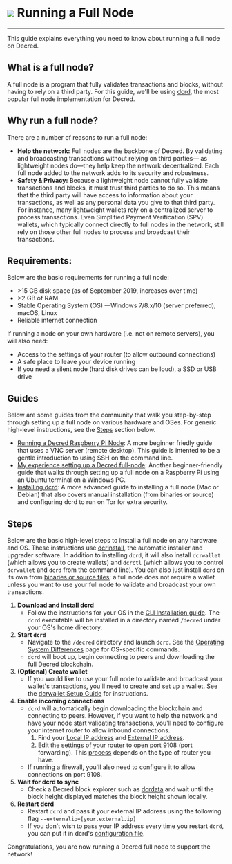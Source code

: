 # <img class="dcr-icon" src="/img/dcr-icons/AtoB.svg" /> Running a Full Node

---

This guide explains everything you need to know about running a full node on Decred.

## What is a full node?

A full node is a program that fully validates transactions and blocks, without having to rely on a third party. For this guide, we'll be using [dcrd](https://github.com/decred/dcrd), the most popular full node implementation for Decred. 

## Why run a full node?

There are a number of reasons to run a full node:

- **Help the network:** Full nodes are the backbone of Decred. By validating and broadcasting transactions without relying on third parties&mdash; as lightweight nodes do&mdash;they help keep the network decentralized. Each full node added to the network adds to its security and robustness. 
- **Safety & Privacy:** Because a lightweight node cannot fully validate transactions and blocks, it must trust third parties to do so. This means that the third party will have access to information about your transactions, as well as any personal data you give to that third party. For instance, many lightweight wallets rely on a centralized server to process transactions. Even Simplified Payment Verification (SPV) wallets, which typically connect directly to full nodes in the network, still rely on those other full nodes to process and broadcast their transactions. 

## Requirements:

Below are the basic requirements for running a full node:

- \>15 GB disk space (as of September 2019, increases over time)
- \>2 GB of RAM
- Stable Operating System (OS) &mdash;Windows 7/8.x/10 (server preferred), macOS, Linux
- Reliable internet connection

If running a node on your own hardware (i.e. not on remote servers), you will also need:

- Access to the settings of your router (to allow outbound connections)
- A safe place to leave your device running
- If you need a silent node (hard disk drives can be loud), a SSD or USB drive

## Guides

Below are some guides from the community that walk you step-by-step through setting up a full node on various hardware and OSes. For generic high-level instructions, see the [Steps](#steps) section below. 

- [Running a Decred Raspberry Pi Node](https://medium.com/@_Checkmatey_/running-a-decred-raspberry-pi-node-ac605b70c652): A more beginner friedly guide that uses a VNC server (remote desktop). This guide is intented to be a gentle introduction to using SSH on the command line. 
- [My experience setting up a Decred full-node](https://medium.com/crypto-rocket-blog/my-experience-setting-up-a-decred-full-node-8a9bbf55bc30): Another beginner-friendly guide that walks through setting up a full node on a Raspberry Pi using an Ubuntu terminal on a Windows PC.
- [Installing dcrd](https://stakey.club/en/installing-dcrd/): A more advanced guide to installing a full node (Mac or Debian) that also covers manual installation (from binaries or source) and configuring dcrd to run on Tor for extra security.

## Steps

Below are the basic high-level steps to install a full node on any hardware and OS. These instructions use [dcrinstall](../wallets/cli/cli-installation.md), the automatic installer and upgrader software. In addition to installing `dcrd`, it will also install `dcrwallet` (which allows you to create wallets) and `dcrctl` (which allows you to control `dcrwallet` and `dcrd` from the command line). You can also just install `dcrd` on its own from [binaries or source files](https://github.com/decred/dcrd#installing-and-updating); a full node does not require a wallet unless you want to use your full node to validate and broadcast your own transactions.

1. **Download and install dcrd**
	- Follow the instructions for your OS in the [CLI Installation guide](https://docs.decred.org/wallets/cli/cli-installation/). The `dcrd` executable will be installed in a directory named `/decred` under your OS's home directory. 
2. **Start `dcrd`**
	- Navigate to the `/decred` directory and launch `dcrd`. See the [Operating System Differences](../wallets/cli/os-differences.md) page for OS-specific commands.
	- `dcrd` will boot up, begin connecting to peers and downloading the full Decred blockchain.
3. **(Optional) Create wallet**
	- If you would like to use your full node to validate and broadcast your wallet's transactions, you'll need to create and set up a wallet. See the [dcrwallet Setup Guide](../wallets/cli/dcrwallet-setup.md) for instructions.
4. **Enable incoming connections**
	- `dcrd` will automatically begin downloading the blockchain and connecting to peers. However, if you want to help the network and have your node start validating transactions, you'll need to configure your internet router to allow inbound connections. 
		1. Find your [Local IP address](https://www.howtogeek.com/236838/how-to-find-any-devices-ip-address-mac-address-and-other-network-connection-details/) and [External IP address](https://whatismyipaddress.com/).
		2. Edit the settings of your router to open port 9108 (port forwarding). This [process](https://www.wikihow.com/Set-Up-Port-Forwarding-on-a-Router) depends on the type of router you have. 
	- If running a firewall, you'll also need to configure it to allow connections on port 9108.
5. **Wait for dcrd to sync**
	- Check a Decred block explorer such as [dcrdata](https://dcrdata.decred.org/) and wait until the block height displayed matches the block height shown locally.
5. **Restart dcrd**
	- Restart `dcrd` and pass it your external IP address using the following flag `--externalip=[your.external.ip]`
	- If you don't wish to pass your IP address every time you restart `dcrd`, you can put it in dcrd's [configuration file](../wallets/cli/startup-basics.md#configuration-file-locations). 

Congratulations, you are now running a Decred full node to support the network!
